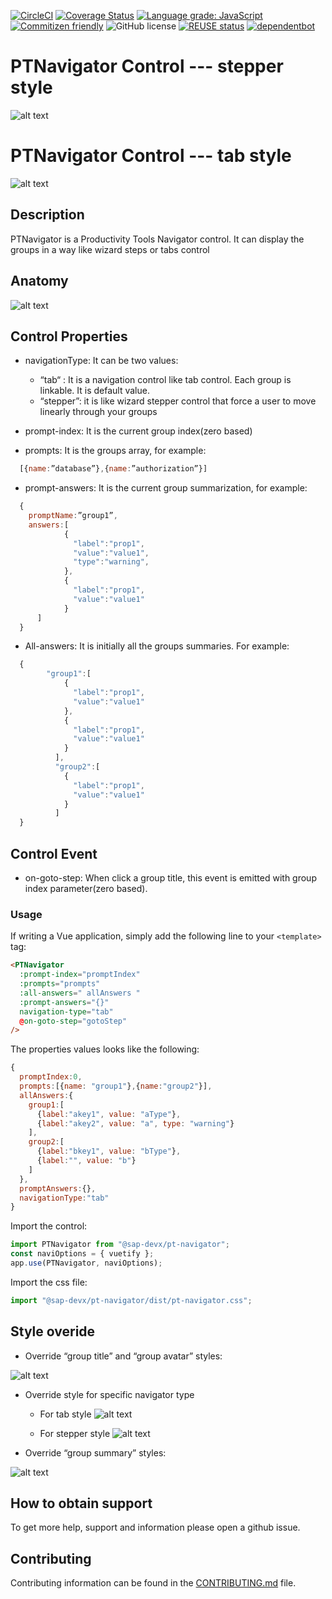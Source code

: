 [![CircleCI](https://circleci.com/gh/SAP/inquirer-gui.svg?style=svg)](https://circleci.com/gh/SAP/inquirer-gui)
[![Coverage Status](https://coveralls.io/repos/github/SAP/inquirer-gui/badge.svg?branch=master)](https://coveralls.io/github/SAP/inquirer-gui?branch=master)
[![Language grade: JavaScript](https://img.shields.io/lgtm/grade/javascript/g/SAP/inquirer-gui.svg?logo=lgtm&logoWidth=18)](https://lgtm.com/projects/g/SAP/inquirer-gui/context:javascript)
[![Commitizen friendly](https://img.shields.io/badge/commitizen-friendly-brightgreen.svg)](http://commitizen.github.io/cz-cli/)
![GitHub license](https://img.shields.io/badge/license-Apache_2.0-blue.svg)
[![REUSE status](https://api.reuse.software/badge/github.com/SAP/inquirer-gui)](https://api.reuse.software/info/github.com/SAP/inquirer-gui)
[![dependentbot](https://api.dependabot.com/badges/status?host=github&repo=SAP/inquirer-gui)](https://dependabot.com/)

# PTNavigator Control --- stepper style

![alt text](Screenshot1.png "Stepper style screenshot of PTNavigator")

# PTNavigator Control --- tab style

![alt text](Screenshot2.png "Tab style screenshot of PTNavigator")

## Description

PTNavigator is a Productivity Tools Navigator control.
It can display the groups in a way like wizard steps or tabs control

## Anatomy

![alt text](Screenshot3.png "Anatomy")

## Control Properties

- navigationType:
  It can be two values:

  - “tab“ : It is a navigation control like tab control. Each group is linkable. It is default value.
  - “stepper”: it is like wizard stepper control that force a user to move linearly through your groups

- prompt-index:
  It is the current group index(zero based)

- prompts:
  It is the groups array, for example:

```js
  [{name:”database”},{name:”authorization”}]
```

- prompt-answers:
  It is the current group summarization, for example:

```js
  {
    promptName:”group1”,
    answers:[
            {
              "label":"prop1",
              "value":"value1",
              "type":"warning",
            },
            {
              "label":"prop1",
              "value":"value1"
            }
      ]
  }
```

- All-answers:
  It is initially all the groups summaries. For example:

```js
  {
        "group1":[
            {
              "label":"prop1",
              "value":"value1"
            },
            {
              "label":"prop1",
              "value":"value1"
            }
          ],
          "group2":[
            {
              "label":"prop1",
              "value":"value1"
            }
          ]
  }
```

## Control Event

- on-goto-step:
  When click a group title, this event is emitted with group index parameter(zero based).

### Usage

If writing a Vue application, simply add the following line to your `<template>` tag:

```html
<PTNavigator
  :prompt-index="promptIndex"
  :prompts="prompts"
  :all-answers=" allAnswers "
  :prompt-answers="{}"
  navigation-type="tab"
  @on-goto-step="gotoStep"
/>
```

The properties values looks like the following:

```js
{
  promptIndex:0,
  prompts:[{name: "group1"},{name:"group2"}],
  allAnswers:{
    group1:[
      {label:"akey1", value: "aType"},
      {label:"akey2", value: "a", type: "warning"}
    ],
    group2:[
      {label:"bkey1", value: "bType"},
      {label:"", value: "b"}
    ]
  },
  promptAnswers:{},
  navigationType:"tab"
}
```

Import the control:

```js
import PTNavigator from "@sap-devx/pt-navigator";
const naviOptions = { vuetify };
app.use(PTNavigator, naviOptions);
```

Import the css file:

```js
import "@sap-devx/pt-navigator/dist/pt-navigator.css";
```

## Style overide

- Override “group title” and “group avatar” styles:

![alt text](Screenshot4.png "Override group title and group avatar styles")

- Override style for specific navigator type
  - For tab style
  ![alt text](Screenshot6.png "Override style for tab type navigator")

  - For stepper style
  ![alt text](Screenshot7.png "Override style for stepper type navigator")

- Override “group summary” styles:

![alt text](Screenshot5.png "Override group summary styles")

## How to obtain support

To get more help, support and information please open a github issue.

## Contributing

Contributing information can be found in the [CONTRIBUTING.md](CONTRIBUTING.md) file.
